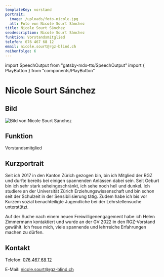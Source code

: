 ```yaml
---
templateKey: vorstand
portrait:
  image: /uploads/foto-nicole.jpg
  alt: Foto von Nicole Sourt Sánchez
title: Nicole Sourt Sánchez
seodescription: Nicole Sourt Sánchez
funktion: Vorstandsmitglied
telefon: 076 467 68 12
email: nicole.sourt@rgz-blind.ch
reihenfolge: 6
---
```

import SpeechOutput from "gatsby-mdx-tts/SpeechOutput"
import { PlayButton } from "components/PlayButton"

<SpeechOutput id="vorstand-nicole-sourt-sanchez" customPlayButton={PlayButton}>

# Nicole Sourt Sánchez

## Bild

![Bild von Nicole Sourt Sánchez](/uploads/foto-nicole.jpg "Bild von Nicole Sourt Sánchez")

## Funktion

Vorstandsmitglied

## Kurzportrait

Seit ich 2017 in den Kanton Zürich gezogen bin, bin ich Mitglied der RGZ und durfte bereits bei einigen spannenden Anlässen dabei sein. Seit Geburt bin ich sehr stark seheingeschränkt, ich sehe noch hell und dunkel. Ich studiere an der Universität Zürich Erziehungswissenschaft und bin schon seit der Schulzeit in der Sensibilisierung tätig. Zudem habe ich bis vor Kurzem sozial benachteiligte Jugendliche bei der Lehrstellensuche unterstützt. 

Auf der Suche nach einem neuen Freiwilligenengagement habe ich Helen Zimmermann kontaktiert und wurde an der GV 2022 in den RGZ-Vorstand gewählt. Ich freue mich, viele spannende und lehrreiche Erfahrungen machen zu dürfen.

## Kontakt

Telefon: [076 467 68 12](<tel:076 467 68 12>)

E-Mail: [nicole.sourt@rgz-blind.ch](mailto:nicole.sourt@rgz-blind.ch)

</SpeechOutput>